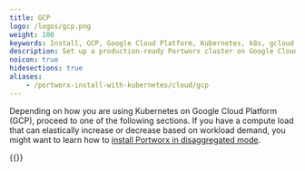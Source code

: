 ```yaml
---
title: GCP
logo: /logos/gcp.png
weight: 100
keywords: Install, GCP, Google Cloud Platform, Kubernetes, k8s, gcloud
description: Set up a production-ready Portworx cluster on Google Cloud Platform (GCP).
noicon: true
hidesections: true
aliases:
    - /portworx-install-with-kubernetes/cloud/gcp
---
```


Depending on how you are using Kubernetes on Google Cloud Platform (GCP), proceed to one of the following sections. If you have a compute load that can elastically increase or decrease based on workload demand, you might want to learn how to [install Portworx in disaggregated mode](/install-portworx/disaggregated/).

{{<homelist series="px-k8s-gcp">}}
